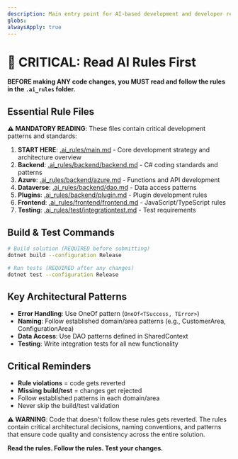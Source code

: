 ```yaml
---
description: Main entry point for AI-based development and developer reference
globs: 
alwaysApply: true
---
```


# 🚨 CRITICAL: Read AI Rules First

**BEFORE making ANY code changes, you MUST read and follow the rules in the `.ai_rules` folder.**

## Essential Rule Files

**⚠️ MANDATORY READING**: These files contain critical development patterns and standards:

1. **START HERE**: [.ai_rules/main.md](.ai_rules/main.md) - Core development strategy and architecture overview
2. **Backend**: [.ai_rules/backend/backend.md](.ai_rules/backend/backend.md) - C# coding standards and patterns  
3. **Azure**: [.ai_rules/backend/azure.md](.ai_rules/backend/azure.md) - Functions and API development
4. **Dataverse**: [.ai_rules/backend/dao.md](.ai_rules/backend/dao.md) - Data access patterns
5. **Plugins**: [.ai_rules/backend/plugin.md](.ai_rules/backend/plugin.md) - Plugin development rules
6. **Frontend**: [.ai_rules/frontend/frontend.md](.ai_rules/frontend/frontend.md) - JavaScript/TypeScript rules
7. **Testing**: [.ai_rules/test/integrationtest.md](.ai_rules/test/integrationtest.md) - Test requirements

## Build & Test Commands

```bash
# Build solution (REQUIRED before submitting)
dotnet build --configuration Release

# Run tests (REQUIRED after any changes)
dotnet test --configuration Release
```

## Key Architectural Patterns

- **Error Handling**: Use OneOf pattern (`OneOf<TSuccess, TError>`)
- **Naming**: Follow established domain/area patterns (e.g., CustomerArea, ConfigurationArea)
- **Data Access**: Use DAO patterns defined in SharedContext
- **Testing**: Write integration tests for all new functionality

## Critical Reminders

- **Rule violations** = code gets reverted
- **Missing build/test** = changes get rejected  
- Follow established patterns in each domain/area
- Never skip the build/test validation

**⚠️ WARNING**: Code that doesn't follow these rules gets reverted. The rules contain critical architectural decisions, naming conventions, and patterns that ensure code quality and consistency across the entire solution.

**Read the rules. Follow the rules. Test your changes.**